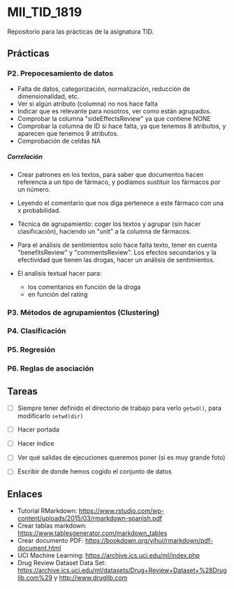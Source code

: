 # MII_TID_1819

Repositorio para las prácticas de la asignatura TID.

## Prácticas

### P2. Prepocesamiento de datos

- Falta de datos, categorización, normalización, reducción de dimensionalidad, etc.
- Ver si algún atributo (columna) no nos hace falta
- Indicar que es relevante para nosotros, ver como están agrupados.
- Comprobar la columna "sideEffectsReview" ya que contiene NONE
- Comprobar la columna de ID si hace falta, ya que tenemos 8 atributos, y aparecen que tenemos 9 atributos.
- Comprobación de celdas NA

##### Correlación

- Crear patrones en los textos, para saber que documentos hacen referencia a un tipo de fármaco, y podíamos sustituir los fármacos por un número.
- Leyendo el comentario que nos diga pertenece a este fármaco con una x probabilidad.
- Técnica de agrupamiento: coger los textos y agrupar (sin hacer clasificación), haciendo un "unit" a la columna de fármacos.

- Para el análisis de sentimientos solo hace falta texto, tener en cuenta "benefitsReview" y "commentsReview". Los efectos secundarios y la efectividad que tienen las drogas, hacer un análisis de sentimientos.

- El analisis textual hacer para:
  - los comentarios en función de la droga
  - en función del rating

### P3. Métodos de agrupamientos (Clustering)

### P4. Clasificación

### P5. Regresión

### P6. Reglas de asociación


## Tareas

- [ ] Siempre tener definido el directorio de trabajo para verlo `getwd()`, para modificarlo `setwd(dir)`
- [ ] Hacer portada
- [ ] Hacer índice
- [ ] Ver qué salidas de ejecuciones queremos poner (si es muy grande foto)
- [ ] Escribir de donde hemos cogido el conjunto de datos


## Enlaces

- Tutorial RMarkdown: https://www.rstudio.com/wp-content/uploads/2015/03/rmarkdown-spanish.pdf
- Crear tablas markdown: https://www.tablesgenerator.com/markdown_tables
- Crear documento PDF: https://bookdown.org/yihui/rmarkdown/pdf-document.html
- UCI Machine Learning: https://archive.ics.uci.edu/ml/index.php
- Drug Review Dataset Data Set: https://archive.ics.uci.edu/ml/datasets/Drug+Review+Dataset+%28Druglib.com%29 y http://www.druglib.com
